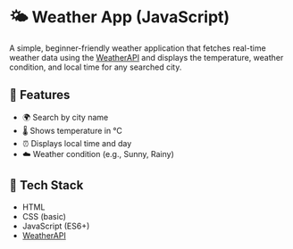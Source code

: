 # 🌤️ Weather App (JavaScript)

A simple, beginner-friendly weather application that fetches real-time weather data using the [WeatherAPI](https://www.weatherapi.com/) and displays the temperature, weather condition, and local time for any searched city.

## 🚀 Features

- 🌍 Search by city name
- 🌡️ Shows temperature in °C
- ⏰ Displays local time and day
- ☁️ Weather condition (e.g., Sunny, Rainy)

## 🔧 Tech Stack

- HTML
- CSS (basic)
- JavaScript (ES6+)
- [WeatherAPI](https://www.weatherapi.com/)
